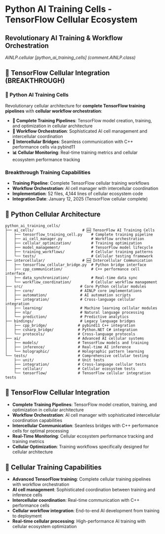 # Python AI Training Cells - TensorFlow Cellular Ecosystem
## Revolutionary AI Training & Workflow Orchestration
*AINLP.cellular [python_ai_training_cells] (comment.AINLP.class)*

## 🧬 **TensorFlow Cellular Integration (BREAKTHROUGH)**

### **🐍 Python AI Training Cells**
Revolutionary cellular architecture for **complete TensorFlow training pipelines** with **cellular workflow orchestration**:

- **🚀 Complete Training Pipelines**: TensorFlow model creation, training, and optimization in cellular architecture
- **🔧 Workflow Orchestration**: Sophisticated AI cell management and intercellular coordination
- **🌉 Intercellular Bridges**: Seamless communication with C++ performance cells via pybind11
- **📊 Cellular Monitoring**: Real-time training metrics and cellular ecosystem performance tracking

### **Breakthrough Training Capabilities**
- **Training Pipeline**: Complete TensorFlow cellular training workflows
- **Workflow Orchestration**: AI cell manager with intercellular coordination
- **Implementation**: 52 files, 4,144 lines of cellular ecosystem code
- **Integration Date**: January 12, 2025 (TensorFlow cellular complete)

## 🐍 **Python Cellular Architecture**
```
python_ai_training_cells/
├── ai_cells/                      # 🆕 TensorFlow AI Training Cells
│   ├── tensorflow_training_cell.py    # Complete training pipeline
│   ├── ai_cell_manager.py             # Workflow orchestration
│   ├── cellular_optimization/         # Training optimization
│   ├── model_management/              # TensorFlow model lifecycle
│   ├── training_workflows/            # Cellular training patterns
│   └── tests/                         # Cellular testing framework
├── intercellular/                 # 🆕 Intercellular Communication
│   ├── tensorflow_cellular_bridge.py  # Python bridge interface
│   ├── cpp_communication/             # C++ performance cell interface
│   ├── data_synchronization/          # Real-time data sync
│   └── workflow_coordination/         # Cellular workflow management
├── src/                          # Core Python cellular modules
│   ├── core/                     # AINLP core implementations
│   ├── automation/               # AI automation scripts
│   ├── integration/              # Cross-language cellular integration
│   ├── learning/                 # Machine learning cellular modules
│   ├── nlp/                      # Natural language processing
│   └── prediction/               # Predictive analytics
├── bindings/                     # Legacy language bridges
│   ├── cpp_bridge/              # pybind11 C++ integration
│   ├── csharp_bridge/           # Python.NET C# integration
│   └── protocols/               # Cross-language protocols
├── ai/                          # Advanced AI cellular systems
│   ├── models/                  # TensorFlow models and training
│   ├── inference/               # Real-time AI inference
│   └── holographic/             # Holographic pattern learning
└── tests/                       # Comprehensive cellular testing
    ├── unit/                    # Unit tests
    ├── integration/             # Cross-language cellular tests
    ├── cellular/                # Cellular ecosystem tests
    └── tensorflow/              # TensorFlow cellular integration tests
```

## 🧠 **TensorFlow Cellular Integration**
- **Complete Training Pipelines**: TensorFlow model creation, training, and optimization in cellular architecture
- **Workflow Orchestration**: AI cell manager with sophisticated intercellular coordination capabilities
- **Intercellular Communication**: Seamless bridges with C++ performance cells for optimal processing
- **Real-Time Monitoring**: Cellular ecosystem performance tracking and training metrics
- **Cellular Optimization**: Training workflows specifically designed for cellular architecture

## 🚀 **Cellular Training Capabilities**
- **Advanced TensorFlow training**: Complete cellular training pipelines with workflow orchestration
- **AI cell management**: Sophisticated coordination between training and inference cells
- **Intercellular coordination**: Real-time communication with C++ performance cells
- **Cellular workflow integration**: End-to-end AI development from training to deployment
- **Real-time cellular processing**: High-performance AI training with cellular ecosystem optimization
